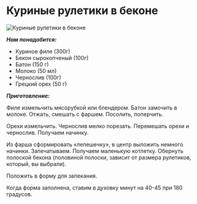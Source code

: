 # Куриные рулетики в беконе
![Куриные рулетики в беконе](/images/Kulinar/Second/kurinie_ruletiki_v_becone.jpg 'Куриные рулетики в беконе')

_**Нам понадобится:**_

* Куриное филе (300г)
* Бекон сырокопченый (100г)
* Батон (150 г)
* Молоко (50 мл)
* Чернослив (100г)
* Грецкий орех (50 г)

_**Приготовление:**_

Филе измельчить мясорубкой или блендером. Батон замочить в молоке. Отжать, смешать с фаршем. Посолить, поперчить.

Орехи измельчить. Чернослив мелко порезать. Перемешать орехи и чернослив. Получаем начинку.

Из фарша сформировать «лепешечку», в центр выложить немного начинки. Запечатываем. Получаем маленькую котлетку. Обернуть полоской бекона (половиной полоски, зависит от размера рулетиков, который, вы  выбрали).

Положить в форму для запекания.

Когда форма заполнена, ставим в духовку минут на 40-45 при 180 градусов.


